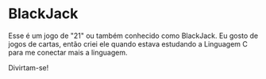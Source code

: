 # BlackJack
Esse é um jogo de "21" ou também conhecido como BlackJack.
Eu gosto de jogos de cartas, então criei ele quando estava estudando a Linguagem C para me conectar mais a linguagem.

Divirtam-se!